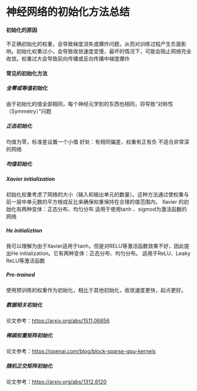 # 神经网络的初始化方法总结
#### 初始化的原因
不正确初始化的权重，会导致梯度消失或爆炸问题，从而对训练过程产生负面影响。初始化权重过小，会导致收敛速度变慢，最坏的情况下，可能会阻止网络完全收敛。权重过大会导致前向传播或反向传播中梯度爆炸
#### 常见的初始化方法
##### 全零或等值初始化
由于初始化的值全部相同，每个神经元学到的东西也相同，将导致“对称性（Symmetry）”问题
##### 正态初始化
均值为零，标准差设置一个小值
好处：有相同偏差，权重有正有负
不适合非常深的网络
##### 均值初始化
##### Xavier initialization
初始化权重考虑了网络的大小（输入和输出单元的数量）。这种方法通过使权重与前一层中单元数的平方根成反比来确保权重保持在合理的值范围内。
Xavier 的初始化有两种变体：正态分布、均匀分布
适用于使用tanh 、sigmod为激活函数的网络
##### He initializtion
我可以理解为由于Xavier适用于tanh，但是对RELU等激活函数效果不好，因此提出He initialization。它有两种变体：正态分布、均匀分布。
适用于ReLU、Leaky ReLU等激活函数
##### Pre-trained
使用预训练的权重作为初始化，相比于其他初始化，收敛速度更快，起点更好。
##### 数据相关初始化
论文参考：https://arxiv.org/abs/1511.06856
##### 稀疏权重矩阵初始化
论文参考：https://openai.com/blog/block-sparse-gpu-kernels
##### 随机正交矩阵初始化
论文参考：https://arxiv.org/abs/1312.6120
